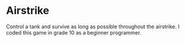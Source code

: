 # Airstrike
Control a tank and survive as long as possible throughout the airstrike. I coded this game in grade 10 as a beginner programmer.
